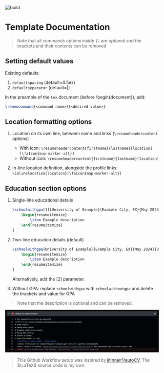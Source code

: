 ![build](https://github.com/nredick/resume-template/actions/workflows/build.yml/badge.svg)

# Template Documentation

> Note that all commands options inside `[]` are _optional_ and the brackets and their contents can be removed

## Setting default values

Existing defaults:

1. `defaultspacing` (default=0.5ex)
2. `defaultseparator` (default=|)

In the preamble of the `tex` document (before \begin{document}), add:

```latex
\renewcommand{<command name>}{<desired value>}
```

## Location formatting options

1. Location on its own line, between name and links (`\resumeheadercontent` options)

    - With icon: `\resumeheadercontent{firstname}{lastname}[location][\faIcon{map-marker-alt}]`
    - Without icon: `\resumeheadercontent{firstname}{lastname}[location]`

2. In-line location definition, alongside the profile links: `\inlinelocation{location}[\faIcon{map-marker-alt}]`

## Education section options

1. Single-line educational details

    ```latex
    \schoolwithgpa[1]{University of Example}{Example City, EX}{May 2024}{3.83/4.00}[
        \begin{resumeitemize}
            \item Example description
        \end{resumeitemize}
    ]
    ```

2. Two-line education details (default)

    ```latex
    \schoolwithgpa{University of Example}{Example City, EX}{May 2024}{3.83/4.00}[
        \begin{resumeitemize}
            \item Example description
        \end{resumeitemize}
    ]
    ```

    Alternatively, add the [2] parameter.

3. Without GPA: replace `schoolwithgpa` with `schoolwithoutgpa` and delete the brackets and value for GPA

> Note that the description is optional and can be removed.

![alt text](image.png)

> This Github Workflow setup was inspired by [jitinnair1/autoCV](https://github.com/jitinnair1/autoCV). The $\LaTeX$ source code is my own.
